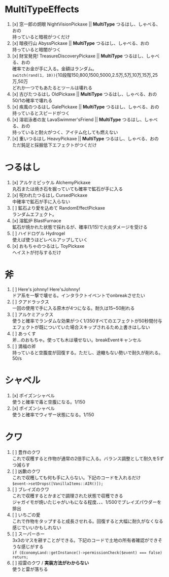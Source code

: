 # MultiTypeEffects

1. [x] 窓一郎の炯眼 NightVisionPickaxe || **MultiType** つるはし、しゃべる、おの<br>
   持っていると暗視がつくだけ
2. [x] 暗夜行山 AbyssPickaxe || **MultiType** つるはし、しゃべる、おの<br>
   持っていると暗闇がつく
3. [x] 財宝発見! TreasureDiscoveryPickaxe || **MultiType** つるはし、しゃべる、おの<br>
   確率でお金が手に入る。金額はランダム。<br>
   `switch(rand(1, 10)){`10段階150,800,1500,5000,2.5万,5万,10万,15万,25万,50万<br>
   どれか一つでもあたるとツールは壊れる
4. [x] 古びたつるはし OldPickaxe || **MultiType** つるはし、しゃべる、おの<br>
   50/1の確率で壊れる
5. [x] 疾風のつるはし GalePickaxe || **MultiType** つるはし、しゃべる、おの<br>
   持っているとスピードがつく
6. [x] 溶岩泳者の友 LavaSwimmer'sFriend || **MultiType** つるはし、しゃべる、おの<br>
   持っていると耐火がつく、アイテム化しても燃えない
7. [x] 重いつるはし HeavyPickaxe || **MultiType** つるはし、しゃべる、おの<br>
   ただ鈍足と採掘低下エフェクトがつくだけ

# つるはし

1. [x] アルケミピッケル AlchemyPickaxe<br>
   丸石または焼き石を掘っていても確率で鉱石が手に入る
2. [x] 呪われたつるはし CursedPickaxe<br>
   中確率で鉱石が手に入らない
3. [ ] 鉱石より愛を込めて RandomEffectPickaxe<br>
      ランダムエフェクト。
4. [x] 溶鉱炉 BlastFurnace<br>
   鉱石が焼かれた状態で採れるが、確率(1/15)で火炎ダメージを受ける
5. [ ] ハイドロゲル Hydrogel<br>
   使えば使うほどレベルアップしていく
6. [x] おもちゃのつるはし ToyPickaxe<br>
   ヘイストが付与するだけ

# 斧

1. [ ] Here's johnny! Here'sJohnny!<br>
   ドア系を一撃で壊せる。インタラクトイベントでonbreakさせたい
2. [ ] クアドラックス<br>
   一回の使用で手に入る原木が4つになる。耐久は15~50削れる
3. [ ] アルケミアックス<br>
   使うと確率でランダムな効果がつく1/350すべてのエフェクトが50秒間付与<br>
   エフェクトが既についていた場合スキップされるため上書きはしない
4. [ ] あっくす<br>
   斧...のおもちゃ。使っても木は壊せない。breakEventキャンセル
5. [ ] 満福の斧<br>
   持っていると空腹度が回復する。ただし、途轍もない勢いで耐久が削れる。50/s

# シャベル

1. [x] ポイズンシャベル<br>
   使うと確率で毒と空腹になる。1/150
2. [x] ポイズンシャベル<br>
   使うと確率でウィザー状態になる。1/150

# クワ

1. [ ] 豊作のクワ<br>
   これで収穫すると作物が通常の2倍手に入る。バランス調整として耐久を5ずつ減らす
2. [ ] 凶歉のクワ<br>
   これで収穫しても何も手に入らない。下記のコードを入れるだけ<br>
   `$event->setDrops([VanillaItems::AIR()]);`
3. [ ] ブレイズのクワ<br>
   これで収穫するとかまどで調理された状態で収穫できる<br>
   ジャガイモが焼いたじゃがいもになる程度、、、1/500でブレイズパウダーを排出
4. [ ] いちごの愛<br>
   これで作物をタップすると成長させれる。回復すると大幅に耐久がなくなる感じでいいかもしれない
5. [ ] スーパーホー<br>
   3x3のマスを耕すことができる。下記のコードで土地の所有者確認ができそうな感じがする<br>
   `if (EconomyLand::getInstance()->permissionCheck($event) === false) return;`
6. [ ] 招雷のクワ / **実装方法がわからない**<br>
   使うと雷が落ちる